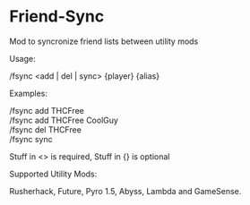 # Friend-Sync
Mod to syncronize friend lists between utility mods

Usage:

/fsync <add | del | sync> {player} {alias}

Examples:

/fsync add THCFree <br/>
/fsync add THCFree CoolGuy<br/>
/fsync del THCFree<br/>
/fsync sync<br/>

Stuff in <> is required, Stuff in {} is optional

Supported Utility Mods:

Rusherhack, Future, Pyro 1.5, Abyss, Lambda and GameSense.

